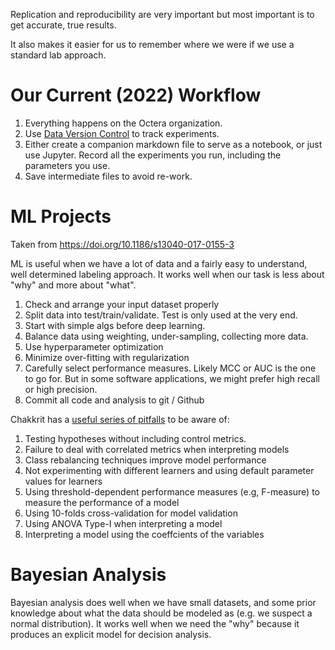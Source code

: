 Replication and reproducibility are very important but most important is to get accurate, true results.

It also makes it easier for us to remember where we were if we use a standard lab approach. 

# Our Current (2022) Workflow

1. Everything happens on the Octera organization. 
2. Use [Data Version Control](dvc.org) to track experiments. 
3. Either create a companion markdown file to serve as a notebook, or just use Jupyter. Record all the experiments you run, including the parameters you use. 
4. Save intermediate files to avoid re-work. 

# ML Projects
Taken from https://doi.org/10.1186/s13040-017-0155-3 

ML is useful when we have a lot of data and a fairly easy to understand, well determined labeling approach. It works well when our task is less about "why" and more about "what".

1. Check and arrange your input dataset properly
2. Split data into test/train/validate. Test is only used at the very end.
3. Start with simple algs before deep learning.
4. Balance data using weighting, under-sampling, collecting more data.
5. Use hyperparameter optimization 
6. Minimize over-fitting with regularization
7. Carefully select performance measures. Likely MCC or AUC is the one to go for. But in some software applications, we might prefer high recall or high precision.
8. Commit all code and analysis to git / Github 

Chakkrit has a [useful series of pitfalls](http://chakkrit.com/assets/papers/tantithamthavorn2018pitfalls.pdf) to be aware of:
1. Testing hypotheses without including control metrics.
2. Failure to deal with correlated metrics when interpreting models
3. Class rebalancing techniques improve model performance
4. Not experimenting with different learners and using default parameter values for learners
5. Using threshold-dependent performance measures (e.g, F-measure) to measure the performance of a model
6. Using 10-folds cross-validation for model validation
7. Using ANOVA Type-I when interpreting a model 
8. Interpreting a model using the coeffcients of the variables

# Bayesian Analysis
Bayesian analysis does well when we have small datasets, and some prior knowledge about what the data should be modeled as (e.g. we suspect a normal distribution). It works well when we need the "why" because it produces an explicit model for decision analysis.

